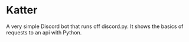 # Katter

A very simple Discord bot that runs off discord.py. It shows the basics of requests to an api with Python.

